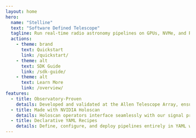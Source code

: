 ```yaml
---
layout: home
hero:
  name: "Stelline"
  text: "Software Defined Telescope"
  tagline: Run real-time radio astronomy pipelines on GPUs, NVMe, and RDMA fabrics.
  actions:
    - theme: brand
      text: Quickstart
      link: /quickstart/
    - theme: alt
      text: SDK Guide
      link: /sdk-guide/
    - theme: alt
      text: Learn More
      link: /overview/
features:
  - title: Observatory‑Proven
    details: Developed and validated at the Allen Telescope Array, ensuring real-world performance and reliability.
  - title: Made with NVIDIA Holoscan
    details: Holoscan operators interface seamlessly with our signal processing framework, enabling efficient integration with minimal boilerplate.
  - title: Declarative YAML Recipes
    details: Define, configure, and deploy pipelines entirely in YAML with no recompilation required.
---
```

